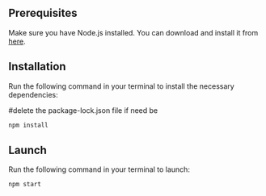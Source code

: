 ## Prerequisites
Make sure you have Node.js installed. You can download and install it from [here](https://nodejs.org/).

## Installation
Run the following command in your terminal to install the necessary dependencies:

#delete the package-lock.json file if need be
```bash
npm install
```
## Launch
Run the following command in your terminal to launch:

```bash
npm start
